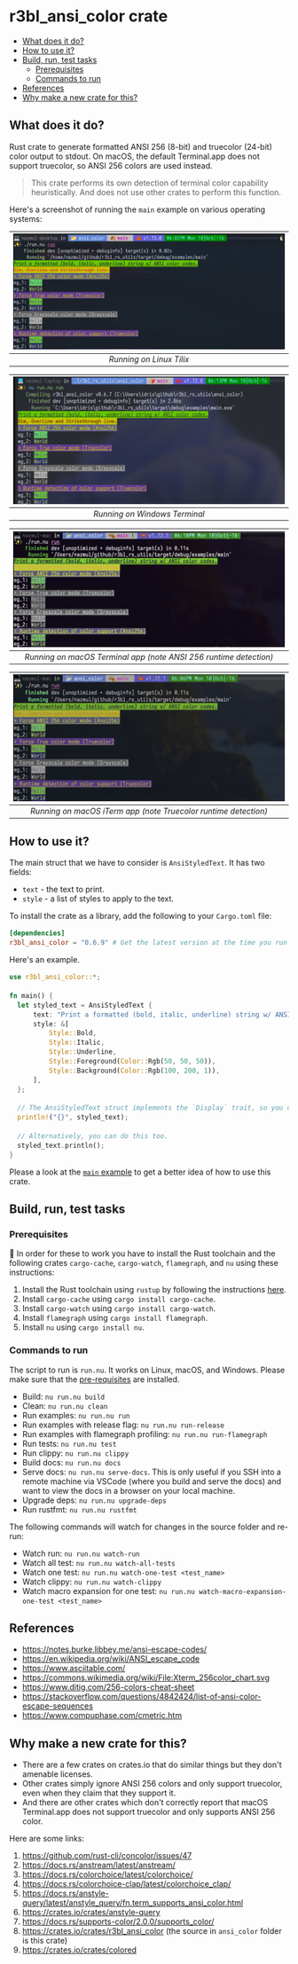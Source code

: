 # r3bl_ansi_color crate
<a id="markdown-r3bl_ansi_color-crate" name="r3bl_ansi_color-crate"></a>

<!-- TOC -->

- [What does it do?](#what-does-it-do)
- [How to use it?](#how-to-use-it)
- [Build, run, test tasks](#build-run-test-tasks)
  - [Prerequisites](#prerequisites)
  - [Commands to run](#commands-to-run)
- [References](#references)
- [Why make a new crate for this?](#why-make-a-new-crate-for-this)

<!-- /TOC -->

## What does it do?
<a id="markdown-what-does-it-do%3F" name="what-does-it-do%3F"></a>

Rust crate to generate formatted ANSI 256 (8-bit) and truecolor (24-bit) color output to stdout. On
macOS, the default Terminal.app does not support truecolor, so ANSI 256 colors are used instead.

> This crate performs its own detection of terminal color capability heuristically. And does not
> use other crates to perform this function.

Here's a screenshot of running the `main` example on various operating systems:

| ![Linux screenshot](https://raw.githubusercontent.com/r3bl-org/r3bl-open-core/main/ansi_color/docs/screenshot_linux.png?raw=true) |
|:--:|
| *Running on Linux Tilix* |

| ![Windows screenshot](https://raw.githubusercontent.com/r3bl-org/r3bl-open-core/main/ansi_color/docs/screenshot_windows.png?raw=true) |
|:--:|
| *Running on Windows Terminal* |

| ![macOS screenshot Terminal app](https://raw.githubusercontent.com/r3bl-org/r3bl-open-core/main/ansi_color/docs/screenshot_macos_terminal_app.png?raw=true) |
|:--:|
| *Running on macOS Terminal app (note ANSI 256 runtime detection)* |

| ![macOS screenshot iTerm app](https://raw.githubusercontent.com/r3bl-org/r3bl-open-core/main/ansi_color/docs/screenshot_macos_iterm_app.png?raw=true) |
|:--:|
| *Running on macOS iTerm app (note Truecolor runtime detection)* |

## How to use it?
<a id="markdown-how-to-use-it%3F" name="how-to-use-it%3F"></a>

The main struct that we have to consider is `AnsiStyledText`. It has two fields:

- `text` - the text to print.
- `style` - a list of styles to apply to the text.


To install the crate as a library, add the following to your `Cargo.toml` file:

```toml
[dependencies]
r3bl_ansi_color = "0.6.9" # Get the latest version at the time you run this.
```

Here's an example.

```rust
use r3bl_ansi_color::*;

fn main() {
  let styled_text = AnsiStyledText {
      text: "Print a formatted (bold, italic, underline) string w/ ANSI color codes.",
      style: &[
          Style::Bold,
          Style::Italic,
          Style::Underline,
          Style::Foreground(Color::Rgb(50, 50, 50)),
          Style::Background(Color::Rgb(100, 200, 1)),
      ],
  };

  // The AnsiStyledText struct implements the `Display` trait, so you can do this.
  println!("{}", styled_text);

  // Alternatively, you can do this too.
  styled_text.println();
}
```

Please a look at the
[`main` example](https://github.com/r3bl-org/r3bl-open-core/blob/main/ansi_color/examples/main.rs) to get a
better idea of how to use this crate.

## Build, run, test tasks
<a id="markdown-build%2C-run%2C-test-tasks" name="build%2C-run%2C-test-tasks"></a>

### Prerequisites
<a id="markdown-prerequisites" name="prerequisites"></a>

🌠 In order for these to work you have to install the Rust toolchain and the following
crates `cargo-cache`, `cargo-watch`, `flamegraph`, and `nu` using these instructions:

1. Install the Rust toolchain using `rustup` by following the instructions
   [here](https://rustup.rs/).
1. Install `cargo-cache` using `cargo install cargo-cache`.
1. Install `cargo-watch` using `cargo install cargo-watch`.
1. Install `flamegraph` using `cargo install flamegraph`.
1. Install `nu` using `cargo install nu`.

### Commands to run
<a id="markdown-commands-to-run" name="commands-to-run"></a>

The script to run is `run.nu`. It works on Linux, macOS, and Windows. Please make sure
that the [pre-requisites](#prerequisites) are installed.

- Build: `nu run.nu build`
- Clean: `nu run.nu clean`
- Run examples: `nu run.nu run`
- Run examples with release flag: `nu run.nu run-release`
- Run examples with flamegraph profiling: `nu run.nu run-flamegraph`
- Run tests: `nu run.nu test`
- Run clippy: `nu run.nu clippy`
- Build docs: `nu run.nu docs`
- Serve docs: `nu run.nu serve-docs`. This is only useful if you SSH into a remote machine via
  VSCode (where you build and serve the docs) and want to view the docs in a browser on
  your local machine.
- Upgrade deps: `nu run.nu upgrade-deps`
- Run rustfmt: `nu run.nu rustfmt`

The following commands will watch for changes in the source folder and re-run:

- Watch run: `nu run.nu watch-run`
- Watch all test: `nu run.nu watch-all-tests`
- Watch one test: `nu run.nu watch-one-test <test_name>`
- Watch clippy: `nu run.nu watch-clippy`
- Watch macro expansion for one test: `nu run.nu watch-macro-expansion-one-test <test_name>`

## References
<a id="markdown-references" name="references"></a>

- https://notes.burke.libbey.me/ansi-escape-codes/
- https://en.wikipedia.org/wiki/ANSI_escape_code
- https://www.asciitable.com/
- https://commons.wikimedia.org/wiki/File:Xterm_256color_chart.svg
- https://www.ditig.com/256-colors-cheat-sheet
- https://stackoverflow.com/questions/4842424/list-of-ansi-color-escape-sequences
- https://www.compuphase.com/cmetric.htm

## Why make a new crate for this?
<a id="markdown-why-make-a-new-crate-for-this%3F" name="why-make-a-new-crate-for-this%3F"></a>

- There are a few crates on crates.io that do similar things but they don't amenable
  licenses.
- Other crates simply ignore ANSI 256 colors and only support truecolor, even when they
  claim that they support it.
- And there are other crates which don't correctly report that macOS Terminal.app does not
  support truecolor and only supports ANSI 256 color.

Here are some links:

1. <https://github.com/rust-cli/concolor/issues/47>
1. <https://docs.rs/anstream/latest/anstream/>
1. <https://docs.rs/colorchoice/latest/colorchoice/>
1. <https://docs.rs/colorchoice-clap/latest/colorchoice_clap/>
1. <https://docs.rs/anstyle-query/latest/anstyle_query/fn.term_supports_ansi_color.html>
1. <https://crates.io/crates/anstyle-query>
1. <https://docs.rs/supports-color/2.0.0/supports_color/>
1. <https://crates.io/crates/r3bl_ansi_color> (the source in `ansi_color` folder is this crate)
1. <https://crates.io/crates/colored>
